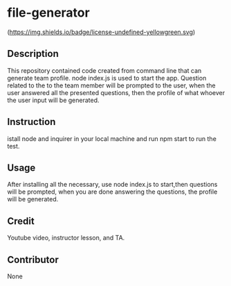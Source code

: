 # file-generator

(https://img.shields.io/badge/license-undefined-yellowgreen.svg)


## Description
This repository contained code created from command line that can generate team profile.
node index.js is used to start the app. Question related to the to the team member will be prompted to the user, when the user answered all the presented questions, then the profile of what whoever the user input will be generated.

## Instruction
istall node and inquirer in your local machine and run npm start to run the test.

## Usage
After installing all the necessary, use node index.js to start,then questions will be prompted, when you are done answering the questions, the profile will be generated.

## Credit
Youtube video, instructor lesson, and TA.

## Contributor
None




